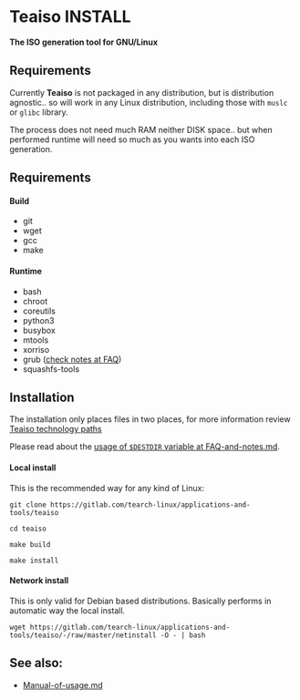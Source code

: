 Teaiso INSTALL
==============

**The ISO generation tool for GNU/Linux**

## Requirements

Currently **Teaiso** is not packaged in any distribution, but is distribution agnostic.. 
so will work in any Linux distribution, including those with `muslc` or `glibc` library.

The process does not need much RAM neither DISK space.. but when performed runtime 
will need so much as you wants into each ISO generation.

## Requirements

#### Build

* git
* wget
* gcc
* make

#### Runtime

* bash
* chroot
* coreutils
* python3
* busybox
* mtools
* xorriso
* grub ([check notes at FAQ](FAQ-and-notes.md#grub-notes))
* squashfs-tools

## Installation

The installation only places files in two places, for more information review [Teaiso technology paths](Teaiso-technology.md#paths)

Please read about the [usage of `$DESTDIR` variable at FAQ-and-notes.md](FAQ-and-notes.md#usage-of-destdir-at-install).

#### Local install

This is the recommended way for any kind of Linux:

```
git clone https://gitlab.com/tearch-linux/applications-and-tools/teaiso

cd teaiso

make build

make install
```

#### Network install

This is only valid for Debian based distributions. Basically performs in automatic way the local install.

```
wget https://gitlab.com/tearch-linux/applications-and-tools/teaiso/-/raw/master/netinstall -O - | bash
```

## See also:

* [Manual-of-usage.md](Manual-of-usage.md)
